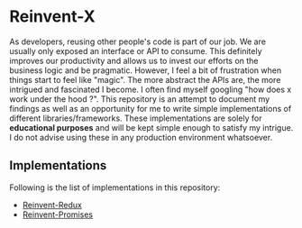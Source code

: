 # Reinvent-X

As developers, reusing other people's code is part of our job. We are usually only exposed an interface or API to consume. This definitely improves our productivity and allows us to invest our efforts on the business logic and be pragmatic. However, I feel a bit of frustration when things start to feel like "magic". The more abstract the APIs are, the more intrigued and fascinated I become. I often find myself googling "how does x work under the hood ?". This repository is an attempt to document my findings as well as an opportunity for me to write simple implementations of different libraries/frameworks. These implementations are solely for **educational purposes** and will be kept simple enough to satisfy my intrigue. I do not advise using these in any production environment whatsoever.

## Implementations

Following is the list of implementations in this repository:

- [Reinvent-Redux](https://github.com/zakariaelas/reinvent-x/tree/master/reinvent-redux)
- [Reinvent-Promises](https://github.com/zakariaelas/reinvent-x/tree/master/reinvent-promises)
